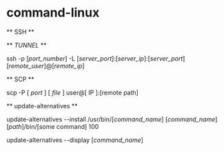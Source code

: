 # command-linux
** SSH **

** _TUNNEL_ **

ssh -p [_port_number_] -L [_server_port_]:[_server_ip_]:[_server_port_] [_remote_user_]@[_remote_ip_]

** SCP **  

scp -P [ _port_ ] [ _file_ ] user@[ IP ]:[remote path]  
  
** update-alternatives **

  update-alternatives --install /usr/bin/[_command_name_] [_command_name_] [_path_]/bin/[some command] 100
  
  update-alternatives --display [_command_name_]
